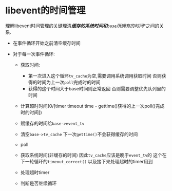 # libevent的时间管理

理解libevent时间管理的关键理清*****缓存的系统时间**和**`base`所拥有的时间**之间的关系.

- 在事件循环开始之前清空缓存时间

- 对于每一次事件循环:
	- 获取时间:
		- 第一次进入这个循环`tv_cache`为空,需要调用系统调用获取时间 否则获得的时间为上一次`poll`完成时的时间
		- 获得的这个时间大于base时间则正常返回 否则需要调整优先队列里的时间

	- 计算超时时间(0/[timer timeout time - gettime()获得的上一次poll()完成时的时间])
	- 赋缓存的时间给`base->event_tv`
	- 清空`base->tv_cache` 下一次`gettime()`不会获得缓存的时间
	- poll
	- 获取系统时间(非缓存的时间) 因此`tv_cache`应该是晚于`event_tv`的 这个在下一轮循环的`timeout_correct()`
		以及接下来处理超时的timer用到
	- 处理超时timer
	- 判断是否继续循环

